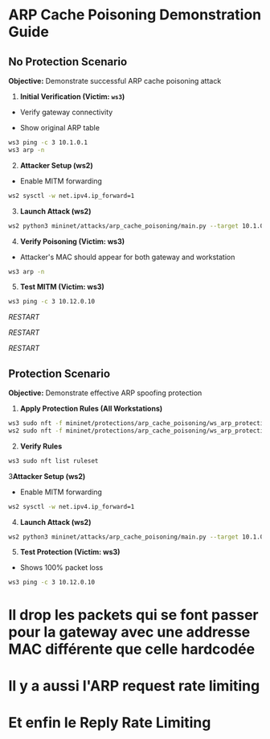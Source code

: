 # ARP Cache Poisoning Demonstration Guide

## No Protection Scenario  
**Objective:** Demonstrate successful ARP cache poisoning attack  

1. **Initial Verification (Victim: `ws3`)**  

- Verify gateway connectivity 

- Show original ARP table
```bash  
ws3 ping -c 3 10.1.0.1 
ws3 arp -n               
```
2. **Attacker Setup (ws2)**  

- Enable MITM forwarding  
```bash 
ws2 sysctl -w net.ipv4.ip_forward=1
```
3. **Launch Attack (ws2)**  
```bash
ws2 python3 mininet/attacks/arp_cache_poisoning/main.py --target 10.1.0.3 --gateway 10.1.0.1   
```
4. **Verify Poisoning (Victim: ws3)**


- Attacker's MAC should appear for both gateway and workstation   
```bash
ws3 arp -n  
```
5. **Test MITM (Victim: ws3)**  
```bash 
ws3 ping -c 3 10.12.0.10 
```
*RESTART*

*RESTART*

*RESTART*

## Protection Scenario  
**Objective:** Demonstrate effective ARP spoofing protection  

1. **Apply Protection Rules (All Workstations)**  
```bash  
ws3 sudo nft -f mininet/protections/arp_cache_poisoning/ws_arp_protection.nft  
ws2 sudo nft -f mininet/protections/arp_cache_poisoning/ws_arp_protection.nft  
```
2. **Verify Rules**  
```bash  
ws3 sudo nft list ruleset
```
3**Attacker Setup (ws2)**  

- Enable MITM forwarding  
```bash 
ws2 sysctl -w net.ipv4.ip_forward=1
```
4. **Launch Attack (ws2)**  
```bash  
ws2 python3 mininet/attacks/arp_cache_poisoning/main.py --target 10.1.0.3 --gateway 10.1.0.1
```
5. **Test Protection (Victim: ws3)**  
- Shows 100% packet loss
```bash  
ws3 ping -c 3 10.12.0.10
```

# Il drop les packets qui se font passer pour la gateway avec une addresse MAC différente que celle hardcodée 
# Il y a aussi l'ARP request rate limiting
# Et enfin le Reply Rate Limiting